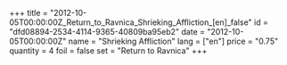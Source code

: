 +++
title = "2012-10-05T00:00:00Z_Return_to_Ravnica_Shrieking_Affliction_[en]_false"
id = "dfd08894-2534-4114-9365-40809ba95eb2"
date = "2012-10-05T00:00:00Z"
name = "Shrieking Affliction"
lang = ["en"]
price = "0.75"
quantity = 4
foil = false
set = "Return to Ravnica"
+++
